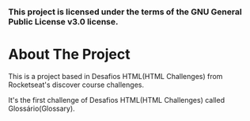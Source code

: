 ### This project is licensed under the terms of the GNU General Public License v3.0 license.

# About The Project
This is a project based in Desafios HTML(HTML Challenges) from Rocketseat's discover course challenges. 

It's the first challenge of Desafios HTML(HTML Challenges) called Glossário(Glossary).
